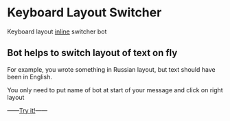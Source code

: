 # Keyboard Layout Switcher
Keyboard layout [inline](https://core.telegram.org/bots/2-0-intro#inline-bots-2-0) switcher bot

Bot helps to switch layout of text on fly
---

For example, you wrote something in Russian layout, but text should have been in English.

You only need to put name of bot at start of your message and click on right layout 

——[Try it!](https://t.me/kboardbot)——
